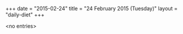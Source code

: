 +++
date = "2015-02-24"
title = "24 February 2015 (Tuesday)"
layout = "daily-diet"
+++


\<no entries\>

